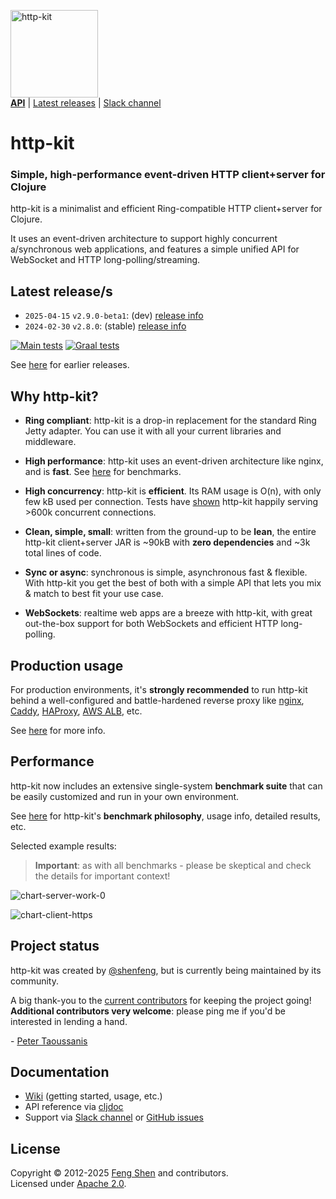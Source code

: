 <span><img src="http-kit-logo.png" alt="http-kit" width="140"/></span>  
[**API**][cljdoc] | [Latest releases](#latest-releases) | [Slack channel][]

# http-kit

### Simple, high-performance event-driven HTTP client+server for Clojure

http-kit is a minimalist and efficient Ring-compatible HTTP client+server for Clojure.

It uses an event-driven architecture to support highly concurrent a/synchronous web applications, and features a simple unified API for WebSocket and HTTP long-polling/streaming.

## Latest release/s

- `2025-04-15` `v2.9.0-beta1`: (dev) [release info](../../releases/tag/v2.9.0-beta1)
- `2024-02-30` `v2.8.0`: (stable) [release info](../../releases/tag/v2.8.0)

[![Main tests][Main tests SVG]][Main tests URL]
[![Graal tests][Graal tests SVG]][Graal tests URL]

See [here][GitHub releases] for earlier releases.

## Why http-kit?

- **Ring compliant**: http-kit is a drop-in replacement for the standard Ring Jetty adapter. You can use it with all your current libraries and middleware.

- **High performance**: http-kit uses an event-driven architecture like nginx, and is **fast**. See [here](#performance) for benchmarks.

- **High concurrency**: http-kit is **efficient**. Its RAM usage is O(n), with only few kB used per connection. Tests have [shown](https://http-kit.github.io/600k-concurrent-connection-http-kit.html) http-kit happily serving >600k concurrent connections.

- **Clean, simple, small**: written from the ground-up to be **lean**, the entire http-kit client+server JAR is ~90kB with **zero dependencies** and ~3k total lines of code.

- **Sync or async**: synchronous is simple, asynchronous fast & flexible. With http-kit you get the best of both with a simple API that lets you mix & match to best fit your use case.

- **WebSockets**: realtime web apps are a breeze with http-kit, with great out-the-box support for both WebSockets and efficient HTTP long-polling.

## Production usage

For production environments, it's **strongly recommended** to run http-kit behind a well-configured and battle-hardened reverse proxy like [nginx](https://docs.nginx.com/nginx/admin-guide/web-server/reverse-proxy/), [Caddy](https://caddyserver.com/docs/quick-starts/reverse-proxy), [HAProxy](https://www.haproxy.org/), [AWS ALB](https://docs.aws.amazon.com/elasticloadbalancing/latest/application/introduction.html), etc.

See [here](../../wiki/3-Server#production-environments) for more info.

## Performance

http-kit now includes an extensive single-system **benchmark suite** that can be easily customized and run in your own environment.

See [here](../../wiki/4-Benchmarking) for http-kit's **benchmark philosophy**, usage info, detailed results, etc.

Selected example results:

> **Important**: as with all benchmarks - please be skeptical and check the details for important context!

![chart-server-work-0](../../raw/master/benchmarks/charts/server-work-0.png)

![chart-client-https](../../raw/master/benchmarks/charts/client-https.png)

## Project status

http-kit was created by [@shenfeng][], but is currently being maintained by its community.

A big thank-you to the [current contributors](../../graphs/contributors) for keeping the project going! **Additional contributors very welcome**: please ping me if you'd be interested in lending a hand.

\- [Peter Taoussanis][]

## Documentation

- [Wiki][GitHub wiki] (getting started, usage, etc.)
- API reference via [cljdoc][cljdoc]
- Support via [Slack channel][] or [GitHub issues][]

## License

Copyright &copy; 2012-2025 [Feng Shen][@shenfeng] and contributors.  
Licensed under [Apache 2.0](LICENSE.txt).

<!-- Common -->

[GitHub releases]: ../../releases
[GitHub issues]:   ../../issues
[GitHub wiki]:     ../../wiki
[Slack channel]: https://www.taoensso.com/http-kit/slack

[Peter Taoussanis]: https://www.taoensso.com

<!-- Project -->

[cljdoc]: https://cljdoc.org/d/http-kit/http-kit/

[Clojars SVG]: https://img.shields.io/clojars/v/http-kit.svg
[Clojars URL]: https://clojars.org/http-kit

[Main tests SVG]:  https://github.com/http-kit/http-kit/actions/workflows/main-tests.yml/badge.svg
[Main tests URL]:  https://github.com/http-kit/http-kit/actions/workflows/main-tests.yml
[Graal tests SVG]: https://github.com/http-kit/http-kit/actions/workflows/graal-tests.yml/badge.svg
[Graal tests URL]: https://github.com/http-kit/http-kit/actions/workflows/graal-tests.yml

<!-- Unique -->

[@shenfeng]: https://github.com/shenfeng
